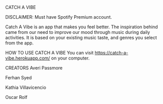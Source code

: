 CATCH A VIBE

DISCLAIMER: Must have Spotify Premium account.

Catch A Vibe is an app that makes you feel better. The inspiration behind came from our need to improve our mood through music during daily activities.
It is based on your existing music taste, and genres you select from the app.

HOW TO USE CATCH A VIBE
You can visit https://catch-a-vibe.herokuapp.com/ on your computer.

CREATORS
Averi Passmore

Ferhan Syed

Kathia Villavicencio

Oscar Rolf

